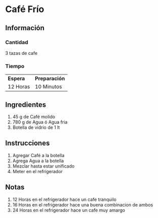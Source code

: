 # Café Frío

## Información

### Cantidad

3 tazas de cafe

### Tiempo

|  |  |
| :--- | :--- |
| **Espera** | **Preparación** |
| 12 Horas | 10 Minutos |

## Ingredientes

1. 45 g de Café molido
2. 780 g de Agua ó Agua fria
3. Botella de vidrio de 1 lt

## Instrucciones

1. Agregar Café a la botella
2. Agrega Agua a la botella
3. Mezclar hasta estar unificado
4. Meter en el refrigerador

## Notas

1. 12 Horas en el refrigerador hace un cafe tranquilo
2. 16 Horas en el refrigerador hace una buena combinacion de ambos
3. 24 Horas en el refrigerador hace un cafe muy amargo

